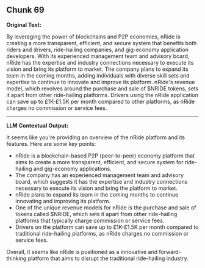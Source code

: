 ## Chunk 69

**Original Text:**

By leveraging the power of blockchains and P2P economies, nRide is creating a more
transparent, efficient, and secure system that benefits both riders and drivers, ride-hailing companies, and
gig-economy application developers. With its experienced management team and advisory board, nRide has the expertise and industry
connections necessary to execute its vision and bring its platform to market. The company plans to
expand its team in the coming months, adding individuals with diverse skill sets and expertise to continue
to innovate and improve its platform. nRide's revenue model, which revolves around the purchase and sale of $NRIDE tokens, sets it apart from
other ride-hailing platforms. Drivers using the nRide application can save up to £1K-£1.5K per month
compared to other platforms, as nRide charges no commission or service fees.

---

**LLM Contextual Output:**

It seems like you're providing an overview of the nRide platform and its features. Here are some key points:

* nRide is a blockchain-based P2P (peer-to-peer) economy platform that aims to create a more transparent, efficient, and secure system for ride-hailing and gig-economy applications.
* The company has an experienced management team and advisory board, which suggests it has the expertise and industry connections necessary to execute its vision and bring the platform to market.
* nRide plans to expand its team in the coming months to continue innovating and improving its platform.
* One of the unique revenue models for nRide is the purchase and sale of tokens called $NRIDE, which sets it apart from other ride-hailing platforms that typically charge commission or service fees.
* Drivers on the platform can save up to £1K-£1.5K per month compared to traditional ride-hailing platforms, as nRide charges no commission or service fees.

Overall, it seems like nRide is positioned as a innovative and forward-thinking platform that aims to disrupt the traditional ride-hailing industry.
